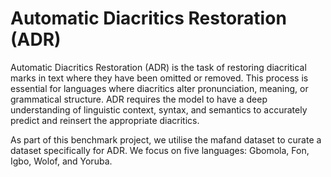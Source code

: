 # Automatic Diacritics Restoration (ADR)

Automatic Diacritics Restoration (ADR) is the task of restoring diacritical marks in text where they have been omitted or removed. 
This process is essential for languages where diacritics alter pronunciation, meaning, or grammatical structure. 
ADR requires the model to have a deep understanding of linguistic context, syntax, and semantics to accurately predict and reinsert the appropriate diacritics. 

As part of this benchmark project, we utilise the mafand dataset to curate a dataset specifically for ADR. We focus on five languages: Gbomola, Fon, Igbo, Wolof, and Yoruba.